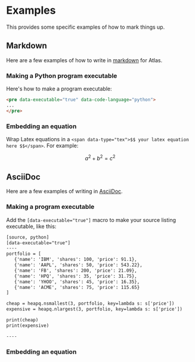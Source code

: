 # Examples

This provides some specific examples of how to mark things up.  

## Markdown

Here are a few examples of how to write in [markdown](http://docs.atlas.oreilly.com/ch13.html#markdownref) for Atlas.  

### Making a Python program executable

Here's how to make a program executable:

```html
<pre data-executable="true" data-code-language="python">
...
</pre>
```

### Embedding an equation


Wrap Latex equations in a `<span data-type="tex">$$ your latex equation here $$</span>`.  For example:

<span data-type="tex">$$a^2 + b^2 = c^2$$</span>


## AsciiDoc

Here are a few examples of writing in [AsciiDoc](http://docs.atlas.oreilly.com/ch12.html#asciidocref).

### Making a program executable

Add the `[data-executable="true"]` macro to make your source listing executable, like this:

```html
[source, python]
[data-executable="true"]
----
portfolio = [
   {'name': 'IBM', 'shares': 100, 'price': 91.1},
   {'name': 'AAPL', 'shares': 50, 'price': 543.22},
   {'name': 'FB', 'shares': 200, 'price': 21.09},
   {'name': 'HPQ', 'shares': 35, 'price': 31.75},
   {'name': 'YHOO', 'shares': 45, 'price': 16.35},
   {'name': 'ACME', 'shares': 75, 'price': 115.65}
]

cheap = heapq.nsmallest(3, portfolio, key=lambda s: s['price'])
expensive = heapq.nlargest(3, portfolio, key=lambda s: s['price'])

print(cheap)
print(expensive)

----
````

### Embedding an equation
